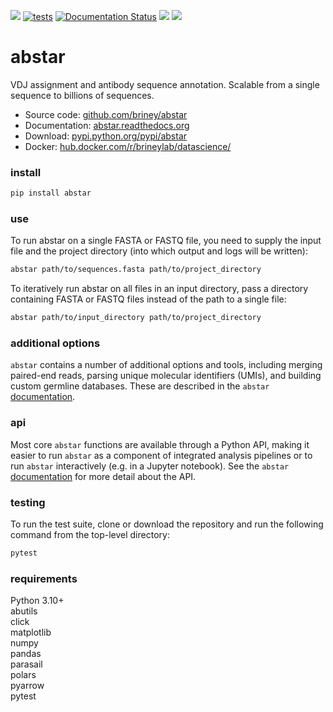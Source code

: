 ![](https://img.shields.io/pypi/v/abstar.svg?colorB=blue)
[![tests](https://github.com/brineylab/abstar/actions/workflows/pytest.yml/badge.svg)](https://github.com/brineylab/abstar/actions/workflows/pytest.yml)
[![Documentation Status](https://readthedocs.org/projects/abstar/badge/?version=latest)](https://abstar.readthedocs.io/en/latest/?badge=latest)
![](https://img.shields.io/pypi/pyversions/abstar.svg)
![](https://img.shields.io/badge/license-MIT-blue.svg)

# abstar  
  
VDJ assignment and antibody sequence annotation. Scalable from a single sequence to billions of sequences.  
  
  - Source code: [github.com/briney/abstar](https://github.com/brineylab/abstar)  
  - Documentation: [abstar.readthedocs.org](http://abstar.readthedocs.org)  
  - Download: [pypi.python.org/pypi/abstar](https://pypi.python.org/pypi/abstar)  
  - Docker: [hub.docker.com/r/brineylab/datascience/](https://hub.docker.com/r/brineylab/datascience/)  
  
### install  
``` bash
pip install abstar
```  
  
### use  

To run abstar on a single FASTA or FASTQ file, you need to supply the input file and the project directory (into which output and logs will be written):  
``` bash
abstar path/to/sequences.fasta path/to/project_directory
```

To iteratively run abstar on all files in an input directory, pass a directory containing FASTA or FASTQ files instead of the path to a single file:  
``` bash
abstar path/to/input_directory path/to/project_directory
```
  
  
### additional options  
`abstar` contains a number of additional options and tools, including merging paired-end reads, parsing unique molecular identifiers (UMIs), and building custom germline databases. These are described in the `abstar` [documentation](http://abstar.readthedocs.org).  
  

### api  
Most core `abstar` functions are available through a Python API, making it easier to run `abstar` as a component of integrated analysis pipelines or to run `abstar` interactively (e.g. in a Jupyter notebook). See the `abstar` [documentation](http://abstar.readthedocs.org) for more detail about the API.  
  

### testing  
To run the test suite, clone or download the repository and run the following command from the top-level directory:
``` bash
pytest
```

  
### requirements  
Python 3.10+   
abutils  
click  
matplotlib  
numpy  
pandas  
parasail  
polars  
pyarrow  
pytest  
